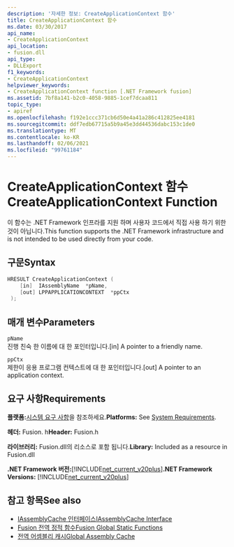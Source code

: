 ```yaml
---
description: '자세한 정보: CreateApplicationContext 함수'
title: CreateApplicationContext 함수
ms.date: 03/30/2017
api_name:
- CreateApplicationContext
api_location:
- fusion.dll
api_type:
- DLLExport
f1_keywords:
- CreateApplicationContext
helpviewer_keywords:
- CreateApplicationContext function [.NET Framework fusion]
ms.assetid: 7bf8a141-b2c0-4058-9885-1cef7dcaa811
topic_type:
- apiref
ms.openlocfilehash: f192e1ccc371cb6d50e4a41a286c412825ee4181
ms.sourcegitcommit: ddf7edb67715a5b9a45e3dd44536dabc153c1de0
ms.translationtype: MT
ms.contentlocale: ko-KR
ms.lasthandoff: 02/06/2021
ms.locfileid: "99761184"
---
```

# <a name="createapplicationcontext-function"></a><span data-ttu-id="b8757-103">CreateApplicationContext 함수</span><span class="sxs-lookup"><span data-stu-id="b8757-103">CreateApplicationContext Function</span></span>

<span data-ttu-id="b8757-104">이 함수는 .NET Framework 인프라를 지원 하며 사용자 코드에서 직접 사용 하기 위한 것이 아닙니다.</span><span class="sxs-lookup"><span data-stu-id="b8757-104">This function supports the .NET Framework infrastructure and is not intended to be used directly from your code.</span></span>  
  
## <a name="syntax"></a><span data-ttu-id="b8757-105">구문</span><span class="sxs-lookup"><span data-stu-id="b8757-105">Syntax</span></span>  
  
```cpp  
HRESULT CreateApplicationContext (  
    [in]  IAssemblyName  *pName,  
    [out] LPPAPPLICATIONCONTEXT  *ppCtx  
 );  
```  
  
## <a name="parameters"></a><span data-ttu-id="b8757-106">매개 변수</span><span class="sxs-lookup"><span data-stu-id="b8757-106">Parameters</span></span>  

 `pName`  
 <span data-ttu-id="b8757-107">진행 친숙 한 이름에 대 한 포인터입니다.</span><span class="sxs-lookup"><span data-stu-id="b8757-107">[in] A pointer to a friendly name.</span></span>  
  
 `ppCtx`  
 <span data-ttu-id="b8757-108">제한이 응용 프로그램 컨텍스트에 대 한 포인터입니다.</span><span class="sxs-lookup"><span data-stu-id="b8757-108">[out] A pointer to an application context.</span></span>  
  
## <a name="requirements"></a><span data-ttu-id="b8757-109">요구 사항</span><span class="sxs-lookup"><span data-stu-id="b8757-109">Requirements</span></span>  

 <span data-ttu-id="b8757-110">**플랫폼:**[시스템 요구 사항](../../get-started/system-requirements.md)을 참조하세요.</span><span class="sxs-lookup"><span data-stu-id="b8757-110">**Platforms:** See [System Requirements](../../get-started/system-requirements.md).</span></span>  
  
 <span data-ttu-id="b8757-111">**헤더:** Fusion. h</span><span class="sxs-lookup"><span data-stu-id="b8757-111">**Header:** Fusion.h</span></span>  
  
 <span data-ttu-id="b8757-112">**라이브러리:** Fusion.dll의 리소스로 포함 됩니다.</span><span class="sxs-lookup"><span data-stu-id="b8757-112">**Library:** Included as a resource in Fusion.dll</span></span>  
  
 <span data-ttu-id="b8757-113">**.NET Framework 버전:**[!INCLUDE[net_current_v20plus](../../../../includes/net-current-v20plus-md.md)]</span><span class="sxs-lookup"><span data-stu-id="b8757-113">**.NET Framework Versions:** [!INCLUDE[net_current_v20plus](../../../../includes/net-current-v20plus-md.md)]</span></span>  
  
## <a name="see-also"></a><span data-ttu-id="b8757-114">참고 항목</span><span class="sxs-lookup"><span data-stu-id="b8757-114">See also</span></span>

- [<span data-ttu-id="b8757-115">IAssemblyCache 인터페이스</span><span class="sxs-lookup"><span data-stu-id="b8757-115">IAssemblyCache Interface</span></span>](iassemblycache-interface.md)
- [<span data-ttu-id="b8757-116">Fusion 전역 정적 함수</span><span class="sxs-lookup"><span data-stu-id="b8757-116">Fusion Global Static Functions</span></span>](fusion-global-static-functions.md)
- [<span data-ttu-id="b8757-117">전역 어셈블리 캐시</span><span class="sxs-lookup"><span data-stu-id="b8757-117">Global Assembly Cache</span></span>](../../app-domains/gac.md)
